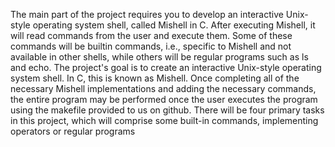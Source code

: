 The main part of the project requires you to develop an interactive Unix-style operating system shell, called Mishell in C. After executing Mishell, it will read commands from the user and execute them. Some of these commands will be builtin commands, i.e., specific to Mishell and not available in other shells, while others will be regular programs such as ls and echo.
The project's goal is to create an interactive Unix-style operating system shell. In C, this is known  as Mishell. Once completing all of the necessary Mishell implementations and adding the  necessary commands, the entire program may be performed once the user executes the  program using the makefile provided to us on github. There will be four primary tasks in this  project, which will comprise some built-in commands, implementing operators or regular  programs
